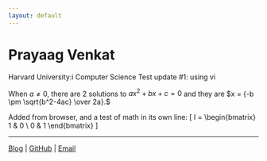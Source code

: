 ```yaml
---
layout: default
---
```


# Prayaag Venkat

Harvard University:i Computer Science
Test update #1: using vi

When $a \ne 0$, there are 2 solutions to $ax^2 + bx + c = 0$ and they are $x = {-b \pm \sqrt{b^2-4ac} \over 2a}.$

Added from browser, and a test of math in its own line:
\[
I = \begin{bmatrix}
1 & 0 \\
0 & 1
\end{bmatrix}
\]
___
[Blog](https://pkvasv.github.io/blog) | [GitHub](https://github.com/pkvasv) | [Email](mailto:pkvasv@gmail.com)
